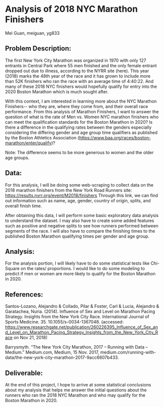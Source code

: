 # Analysis of 2018 NYC Marathon Finishers

Mei Guan, meiguan, yg833

## Problem Description:
The first New York City Marathon was organized in 1970 with only 127 entrants in Central Park where 55 men finished and the only female entrant dropped out due to illness, according to the NYRR site (here). This year (2018) marks the 48th year of the race and it has grown to include more than 52K finishers who ran the race with an average time of 4:40:22. And many of these 2018 NYC finishers would hopefully qualify for entry into the 2020 Boston Marathon which is much sought after. 

With this context, I am interested in learning more about the NYC Marathon Finishers-- who they are, where they come from, and their overall race performance. From this analysis of Marathon Finishers, I want to answer the question of what is the rate of Men vs. Women NYC marathon finishers who can meet the qualification standards for the Boston Marathon in 2020? Is there a difference in the qualifying rates between the genders especially considering the differing gender and age group time qualifiers as published by the Boston Athletics Association (https://www.baa.org/races/boston-marathon/enter/qualify)? 

Note: The difference seems to be more generous to women and the older age groups. 

## Data: 
For this analysis, I will be doing some web-scraping to collect data on the 2018 marathon finishers from the New York Road Runners site: https://results.nyrr.org/event/M2018/finishers Through this link, we can find out information such as name, age, gender, country of origin, splits, and overall finish time. 

After obtaining this data, I will perform some basic exploratory data analysis to understand the dataset. I may also have to create some added features such as positive and negative splits to see how runners performed between segments of the race. I will also have to compare the finishing times to the published Boston Marathon qualifying times per gender and age group. 

## Analysis: 
For the analysis portion, I will likely have to do some statistical tests like Chi-Square on the rates/ proportions. I would like to do some modeling to predict if men or women are more likely to qualify for the Boston Marathon in 2020. 

## References: 
Santos-Lozano, Alejandro & Collado, Pilar & Foster, Carl & Lucia, Alejandro & Garatachea, Nuria. (2014). Influence of Sex and Level on Marathon Pacing Strategy. Insights from the New York City Race. International Journal of Sports Medicine. 35. 10.1055/s-0034-1367048. (accessed: https://www.researchgate.net/publication/260226395_Influence_of_Sex_and_Level_on_Marathon_Pacing_Strategy_Insights_from_the_New_York_City_Race on Nov 21, 2018) 

Barrysmyth. “The New York City Marathon, 2017 – Running with Data – Medium.” Medium.com, Medium, 15 Nov. 2017, medium.com/running-with-data/the-new-york-city-marathon-2017-9acc6607b433.

## Deliverable: 
At the end of this project, I hope to arrive at some statistical conclusions about my analysis that helps me answer the initial questions about the runners who ran the 2018 NYC Marathon and who may qualify for the Boston Marathon in 2020. 